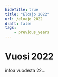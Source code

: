 ```yaml
---
hideTitle: true
title: "Eloajo 2022"
url: /eloajo_2022
draft: false
tags:
    - previous_years
---
```


# Vuosi 2022

infoa vuodesta 22...
